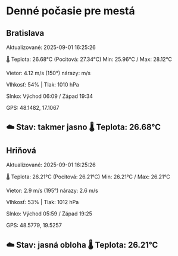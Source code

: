 ﻿# Denné počasie pre mestá

## Bratislava
Aktualizované: 2025-09-01 16:25:26

🌡️ Teplota: 26.68°C 
(Pocitová: 27.34°C)
Min: 25.96°C / Max: 28.12°C

Vietor: 4.12 m/s    (150°) 
nárazy:  m/s

Vlhkosť: 54% | Tlak: 1010 hPa

Slnko: Východ 06:09 / Západ 19:34

GPS: 48.1482, 17.1067

☁️ Stav: takmer jasno        🌡️ Teplota: 26.68°C
---

## Hriňová
Aktualizované: 2025-09-01 16:25:26

🌡️ Teplota: 26.21°C 
(Pocitová: 26.21°C)
Min: 26.21°C / Max: 26.21°C

Vietor: 2.9 m/s (195°)
nárazy: 2.6 m/s

Vlhkosť: 53% | Tlak: 1012 hPa

Slnko: Východ 05:59 / Západ 19:25

GPS: 48.5779, 19.5257

☁️ Stav: jasná obloha        🌡️ Teplota: 26.21°C
---
